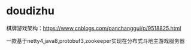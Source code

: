 # doudizhu
棋牌游戏架构：https://www.cnblogs.com/panchanggui/p/9518825.html


一款基于netty4,java8,protobuf3,zookeeper实现在分布式斗地主游戏服务器
